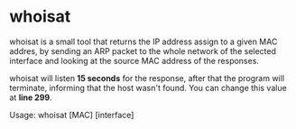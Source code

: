 # whoisat

whoisat is a small tool that returns the IP address assign to a given MAC addres, by sending an ARP packet to the whole network of the selected interface and looking at the source MAC address of the responses. 

whoisat will listen **15 seconds** for the response, after that the program will terminate, informing that the host wasn't found. You can change this value at **line 299**.

Usage: whoisat [MAC] [interface]

